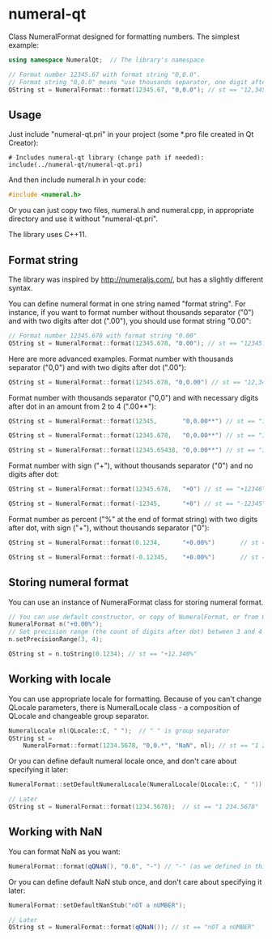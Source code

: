numeral-qt
==========

Class NumeralFormat designed for formatting numbers. The simplest example:
```c++
using namespace NumeralQt;	// The library's namespace

// Format number 12345.67 with format string "0,0.0". 
// Format string "0,0.0" means "use thousands separator, one digit after dot)":
QString st = NumeralFormat::format(12345.67, "0,0.0"); // st == "12,345.7"
```

## Usage

Just include "numeral-qt.pri" in your project (some *.pro file created in Qt Creator):
```
# Includes numeral-qt library (change path if needed):
include(../numeral-qt/numeral-qt.pri)
```

And then include numeral.h in your code:
```c++
#include <numeral.h>
```

Or you can just copy two files, numeral.h and numeral.cpp, in appropriate directory and use it without "numeral-qt.pri".

The library uses C++11.

## Format string

The library was inspired by http://numeraljs.com/, but has a slightly different syntax. 

You can define numeral format in one string named "format string". For instance, if you want to format number without thousands separator ("0") and with two digits after dot (".00"), you should use format string "0.00":
```c++
// Format number 12345.678 with format string "0.00"
QString st = NumeralFormat::format(12345.678, "0.00"); // st == "12345.68"
```

Here are more advanced examples. Format number with thousands separator ("0,0") and with two digits after dot (".00"):
```c++
QString st = NumeralFormat::format(12345.678, "0,0.00") // st == "12,345.68"
```
Format number with thousands separator ("0,0") and with necessary digits after dot in an amount from 2 to 4 (".00**"):
```c++
QString st = NumeralFormat::format(12345,       "0,0.00**") // st == "12,345.00"
```
```c++
QString st = NumeralFormat::format(12345.678,   "0,0.00**") // st == "12,345.678"
```
```c++
QString st = NumeralFormat::format(12345.65438, "0,0.00**") // st == "12,345.6544"
```
Format number with sign ("+"), without thousands separator ("0") and no digits after dot:
```c++
QString st = NumeralFormat::format(12345.678,	"+0") // st == "+12346"
```
```c++
QString st = NumeralFormat::format(-12345,		"+0") // st == "-12345"
```
Format number as percent ("%" at the end of format string) with two digits after dot, with sign ("+"), without thousands separator ("0"):
```c++
QString st = NumeralFormat::format(0.1234,		"+0.00%")		// st == "+12.34%"
```
```c++
QString st = NumeralFormat::format(-0.12345,	"+0.00%")		// st == "-12.35%"
```

## Storing numeral format
You can use an instance of NumeralFormat class for storing numeral format.
```c++
// You can use default constructor, or copy of NumeralFormat, or from QString
NumeralFormat n("+0.00%");
// Set precision range (the count of digits after dot) between 3 and 4
n.setPrecisionRange(3, 4);

QString st = n.toString(0.1234); // st == "+12.340%"
```

## Working with locale
You can use appropriate locale for formatting. Because of you can't change QLocale parameters, there is NumeralLocale class - a composition of QLocale and changeable group separator. 
```c++
NumeralLocale nl(QLocale::C, " ");  // " " is group separator
QString st = 
	NumeralFormat::format(1234.5678, "0,0.*", "NaN", nl); // st == "1 234.6"
```

Or you can define default numeral locale once, and don't care about specifying it later:
```c++
NumeralFormat::setDefaultNumeralLocale(NumeralLocale(QLocale::C, " "));

// Later
QString st = NumeralFormat::format(1234.5678);  // st == "1 234.5678"
```

## Working with NaN
You can format NaN as you want:
```c++
NumeralFormat::format(qQNaN(), "0.0", "-") // "-" (as we defined in third parameter)
```

Or you can define default NaN stub once, and don't care about specifying it later:
```c++
NumeralFormat::setDefaultNanStub("nOT a nUMBER");

// Later
QString st = NumeralFormat::format(qQNaN()); // st == "nOT a nUMBER"
```